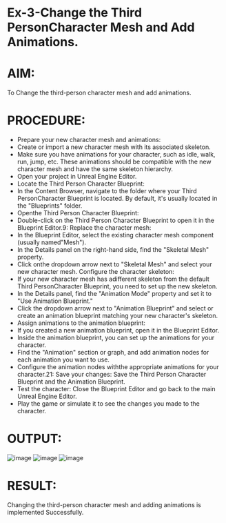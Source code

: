 # Ex-3-Change the Third PersonCharacter Mesh and Add Animations.

# AIM:
To Change the third-person character mesh and add animations.

# PROCEDURE:
* Prepare your new character mesh and animations:
* Create or import a new character mesh with its associated skeleton.
* Make sure you have animations for your character, such as idle, walk, run, jump, etc.
 These animations should be compatible with the new character mesh and have the same
 skeleton hierarchy.
* Open your project in Unreal Engine Editor.
* Locate the Third Person Character Blueprint:
* In the Content Browser, navigate to the folder where your Third PersonCharacter
 Blueprint is located. By default, it's usually located in the "Blueprints" folder.
* Openthe Third Person Character Blueprint:
* Double-click on the Third Person Character Blueprint to open it in the Blueprint Editor.9:
Replace the character mesh:
* In the Blueprint Editor, select the existing character mesh component (usually named"Mesh").
* In the Details panel on the right-hand side, find the "Skeletal Mesh" property.
* Click onthe dropdown arrow next to "Skeletal Mesh" and select your new character
 mesh. Configure the character skeleton:
* If your new character mesh has adifferent skeleton from the default Third PersonCharacter
 Blueprint, you need to set up the new skeleton.
* In the Details panel, find the "Animation Mode" property and set it to "Use Animation
 Blueprint."
* Click the dropdown arrow next to "Animation Blueprint" and select or create an
 animation blueprint matching your new character's skeleton.
* Assign animations to the animation blueprint:
* If you created a new animation blueprint, open it in the Blueprint Editor.
* Inside the animation blueprint, you can set up the animations for your character.
* Find the "Animation" section or graph, and add animation nodes for each animation you
 want to use.
* Configure the animation nodes withthe appropriate animations for your character.21:
 Save your changes: Save the Third Person Character Blueprint and the Animation
 Blueprint.
* Test the character: Close the Blueprint Editor and go back to the main Unreal Engine
 Editor.
* Play the game or simulate it to see the changes you made to the character.

# OUTPUT:
![image](https://github.com/user-attachments/assets/24109278-f23b-454d-bc2f-62a13e183635)
![image](https://github.com/user-attachments/assets/c6381f49-16ff-4ccc-938a-d0c7090fc9da)
![image](https://github.com/user-attachments/assets/0d27353d-3178-4b11-b2b4-6aa209c3178f)

# RESULT:
Changing the third-person character mesh and adding animations is implemented Successfully.
